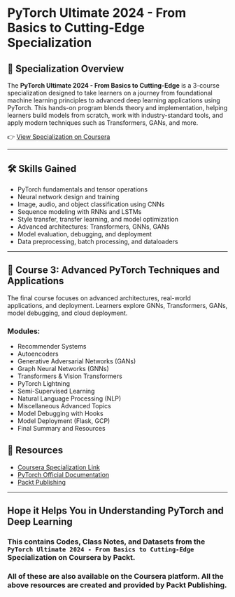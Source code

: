 # PyTorch Ultimate 2024 - From Basics to Cutting-Edge Specialization
## 🧠 Specialization Overview

The **PyTorch Ultimate 2024 - From Basics to Cutting-Edge** is a 3-course specialization designed to take learners on a journey from foundational machine learning principles to advanced deep learning applications using PyTorch. This hands-on program blends theory and implementation, helping learners build models from scratch, work with industry-standard tools, and apply modern techniques such as Transformers, GANs, and more.

👉 [View Specialization on Coursera](https://www.coursera.org/specializations/packt-pytorch-ultimate-2024---from-basics-to-cutting-edge)

---

## 🛠️ Skills Gained

-   PyTorch fundamentals and tensor operations
-   Neural network design and training
-   Image, audio, and object classification using CNNs
-   Sequence modeling with RNNs and LSTMs
-   Style transfer, transfer learning, and model optimization
-   Advanced architectures: Transformers, GNNs, GANs
-   Model evaluation, debugging, and deployment
-   Data preprocessing, batch processing, and dataloaders

---
## 📘 Course 3: Advanced PyTorch Techniques and Applications

The final course focuses on advanced architectures, real-world applications, and deployment. Learners explore GNNs, Transformers, GANs, model debugging, and cloud deployment.

### Modules:

-   Recommender Systems
-   Autoencoders
-   Generative Adversarial Networks (GANs)
-   Graph Neural Networks (GNNs)
-   Transformers & Vision Transformers
-   PyTorch Lightning
-   Semi-Supervised Learning
-   Natural Language Processing (NLP)
-   Miscellaneous Advanced Topics
-   Model Debugging with Hooks
-   Model Deployment (Flask, GCP)
-   Final Summary and Resources


## 🔗 Resources

-   [Coursera Specialization Link](https://www.coursera.org/specializations/packt-pytorch-ultimate-2024---from-basics-to-cutting-edge)
-   [PyTorch Official Documentation](https://pytorch.org/docs/stable/index.html)
-   [Packt Publishing](https://www.packtpub.com/)
---
## Hope it Helps You in Understanding PyTorch and Deep Learning

### This contains Codes, Class Notes, and Datasets from the `PyTorch Ultimate 2024 - From Basics to Cutting-Edge` Specialization on Coursera by Packt.

### All of these are also available on the Coursera platform. All the above resources are created and provided by Packt Publishing.
